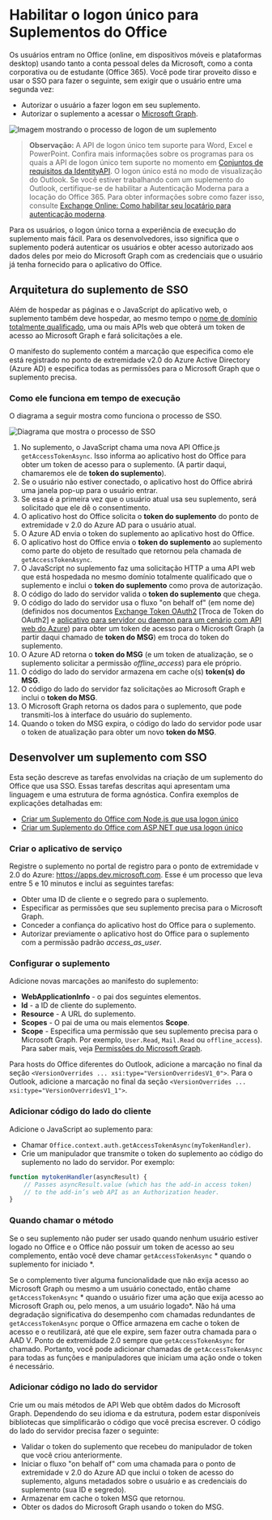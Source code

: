 # <a name="enable-single-sign-on-for-office-add-ins"></a>Habilitar o logon único para Suplementos do Office

Os usuários entram no Office (online, em dispositivos móveis e plataformas desktop) usando tanto a conta pessoal deles da Microsoft, como a conta corporativa ou de estudante (Office 365). Você pode tirar proveito disso e usar o SSO para fazer o seguinte, sem exigir que o usuário entre uma segunda vez:

* Autorizar o usuário a fazer logon em seu suplemento.
* Autorizar o suplemento a acessar o [Microsoft Graph](https://developer.microsoft.com/graph/docs).

![Imagem mostrando o processo de logon de um suplemento](../../images/OfficeHostTitleBarLogin.png)

>**Observação:** A API de logon único tem suporte para Word, Excel e PowerPoint. Confira mais informações sobre os programas para os quais a API de logon único tem suporte no momento em [Conjuntos de requisitos da IdentityAPI](../../reference/requirement-sets/identity-api-requirement-sets.md).
> O logon único está no modo de visualização do Outlook. Se você estiver trabalhando com um suplemento do Outlook, certifique-se de habilitar a Autenticação Moderna para a locação do Office 365. Para obter informações sobre como fazer isso, consulte [Exchange Online: Como habilitar seu locatário para autenticação moderna](https://social.technet.microsoft.com/wiki/contents/articles/32711.exchange-online-how-to-enable-your-tenant-for-modern-authentication.aspx).

Para os usuários, o logon único torna a experiência de execução do suplemento mais fácil. Para os desenvolvedores, isso significa que o suplemento poderá autenticar os usuários e obter acesso autorizado aos dados deles por meio do Microsoft Graph com as credenciais que o usuário já tenha fornecido para o aplicativo do Office.

## <a name="sso-add-in-architecture"></a>Arquitetura do suplemento de SSO

Além de hospedar as páginas e o JavaScript do aplicativo web, o suplemento também deve hospedar, ao mesmo tempo o [nome de domínio totalmente qualificado](https://msdn.microsoft.com/en-us/library/windows/desktop/ms682135.aspx#_dns_fully_qualified_domain_name_fqdn__gly), uma ou mais APIs web que obterá um token de acesso ao Microsoft Graph e fará solicitações a ele.

O manifesto do suplemento contém a marcação que especifica como ele está registrado no ponto de extremidade v2.0 do Azure Active Directory (Azure AD) e especifica todas as permissões para o Microsoft Graph que o suplemento precisa.

### <a name="how-it-works-at-runtime"></a>Como ele funciona em tempo de execução

O diagrama a seguir mostra como funciona o processo de SSO.
<!-- Minor fixes to the text in the diagram - change V2 to v2.0, and change "(e.g. Word, Excel, etc.)" to "(for example, Word, Excel)". -->
![Diagrama que mostra o processo de SSO](../../images/SSOOverviewDiagram.png)

1. No suplemento, o JavaScript chama uma nova API Office.js `getAccessTokenAsync`. Isso informa ao aplicativo host do Office para obter um token de acesso para o suplemento. (A partir daqui, chamaremos ele de **token do suplemento**).
1. Se o usuário não estiver conectado, o aplicativo host do Office abrirá uma janela pop-up para o usuário entrar.
1.  Se essa é a primeira vez que o usuário atual usa seu suplemento, será solicitado que ele dê o consentimento.
1. O aplicativo host do Office solicita o **token do suplemento** do ponto de extremidade v 2.0 do Azure AD para o usuário atual. 
1. O Azure AD envia o token do suplemento ao aplicativo host do Office.
1. O aplicativo host do Office envia o **token do suplemento** ao suplemento como parte do objeto de resultado que retornou pela chamada de `getAccessTokenAsync`.
1. O JavaScript no suplemento faz uma solicitação HTTP a uma API web que está hospedada no mesmo domínio totalmente qualificado que o suplemento e inclui o **token do suplemento** como prova de autorização.  
1. O código do lado do servidor valida o **token do suplemento** que chega.
1. O código do lado do servidor usa o fluxo "on behalf of" (em nome de) (definidos nos documentos [Exchange Token OAuth2](https://tools.ietf.org/html/draft-ietf-oauth-token-exchange-02) [Troca de Token do OAuth2] e [aplicativo para servidor ou daemon para um cenário com API web do Azure](https://docs.microsoft.com/en-us/azure/active-directory/develop/active-directory-authentication-scenarios#daemon-or-server-application-to-web-api)) para obter um token de acesso para o Microsoft Graph (a partir daqui chamado de **token do MSG**) em troca do token do suplemento.
1. O Azure AD retorna o **token do MSG** (e um token de atualização, se o suplemento solicitar a permissão *offline_access*) para ele próprio.
1. O código do lado do servidor armazena em cache o(s) **token(s) do MSG**.
1. O código do lado do servidor faz solicitações ao Microsoft Graph e inclui o **token do MSG**.
1. O Microsoft Graph retorna os dados para o suplemento, que pode transmiti-los à interface do usuário do suplemento.
1. Quando o token do MSG expira, o código do lado do servidor pode usar o token de atualização para obter um novo **token do MSG**.

## <a name="develop-an-sso-add-in"></a>Desenvolver um suplemento com SSO

Esta seção descreve as tarefas envolvidas na criação de um suplemento do Office que usa SSO. Essas tarefas descritas aqui apresentam uma linguagem e uma estrutura de forma agnóstica. Confira exemplos de explicações detalhadas em:

* [Criar um Suplemento do Office com Node.js que usa logon único](../../docs/develop/create-sso-office-add-ins-nodejs.md)
* [Criar um Suplemento do Office com ASP.NET que usa logon único](../../docs/develop/create-sso-office-add-ins-aspnet.md)

### <a name="create-the-service-application"></a>Criar o aplicativo de serviço

Registre o suplemento no portal de registro para o ponto de extremidade v 2.0 do Azure: https://apps.dev.microsoft.com. Esse é um processo que leva entre 5 e 10 minutos e inclui as seguintes tarefas:

* Obter uma ID de cliente e o segredo para o suplemento.
* Especificar as permissões que seu suplemento precisa para o Microsoft Graph.
* Conceder a confiança do aplicativo host do Office para o suplemento.
* Autorizar previamente o aplicativo host do Office para o suplemento com a permissão padrão *access_as_user*.

### <a name="configure-the-add-in"></a>Configurar o suplemento

Adicione novas marcações ao manifesto do suplemento:

* **WebApplicationInfo** - o pai dos seguintes elementos.
* **Id** - a ID de cliente do suplemento.
* **Resource** - A URL do suplemento.
* **Scopes** - O pai de uma ou mais elementos **Scope**.
* **Scope** - Especifica uma permissão que seu suplemento precisa para o Microsoft Graph. Por exemplo, `User.Read`, `Mail.Read` ou `offline_access`). Para saber mais, veja [Permissões do Microsoft Graph](https://developer.microsoft.com/en-us/graph/docs/concepts/permissions_reference).

Para hosts do Office diferentes do Outlook, adicione a marcação no final da seção `<VersionOverrides ... xsi:type="VersionOverridesV1_0">`. Para o Outlook, adicione a marcação no final da seção `<VersionOverrides ... xsi:type="VersionOverridesV1_1">`.

### <a name="add-client-side-code"></a>Adicionar código do lado do cliente

Adicione o JavaScript ao suplemento para:

* Chamar `Office.context.auth.getAccessTokenAsync(myTokenHandler)`.
* Crie um manipulador que transmite o token do suplemento ao código do suplemento no lado do servidor. Por exemplo:

```js
function mytokenHandler(asyncResult) {
    // Passes asyncResult.value (which has the add-in access token)
    // to the add-in’s web API as an Authorization header.
}
```

### <a name="when-to-call-the-method"></a>Quando chamar o método

Se o seu suplemento não puder ser usado quando nenhum usuário estiver logado no Office e o Office não possuir um token de acesso ao seu complemento, então você deve chamar `getAccessTokenAsync` * quando o suplemento for iniciado *.

Se o complemento tiver alguma funcionalidade que não exija acesso ao Microsoft Graph ou mesmo a um usuário conectado, então chame `getAccessTokenAsync` * quando o usuário fizer uma ação que exija acesso ao Microsoft Graph ou, pelo menos, a um usuário logado*. Não há uma degradação significativa do desempenho com chamadas redundantes de `getAccessTokenAsync` porque o Office armazena em cache o token de acesso e o reutilizará, até que ele expire, sem fazer outra chamada para o AAD V. Ponto de extremidade 2.0 sempre que `getAccessTokenAsync` for chamado. Portanto, você pode adicionar chamadas de `getAccessTokenAsync` para todas as funções e manipuladores que iniciam uma ação onde o token é necessário.

### <a name="add-server-side-code"></a>Adicionar código no lado do servidor

Crie um ou mais métodos de API Web que obtêm dados do Microsoft Graph. Dependendo do seu idioma e da estrutura, podem estar disponíveis bibliotecas que simplificarão o código que você precisa escrever. O código do lado do servidor precisa fazer o seguinte:

* Validar o token do suplemento que recebeu do manipulador de token que você criou anteriormente.
* Iniciar o fluxo "on behalf of" com uma chamada para o ponto de extremidade v 2.0 do Azure AD que inclui o token de acesso do suplemento, alguns metadados sobre o usuário e as credenciais do suplemento (sua ID e segredo).
* Armazenar em cache o token MSG que retornou.
* Obter os dados do Microsoft Graph usando o token do MSG.
